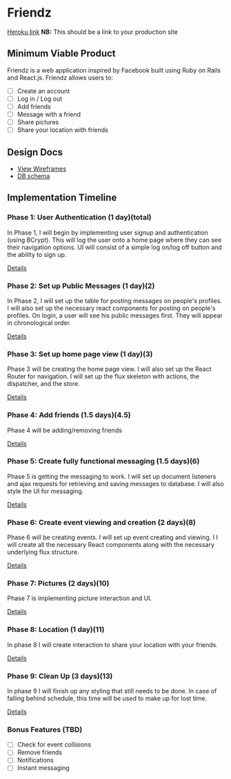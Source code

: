 # Friendz

[Heroku link][heroku] **NB:** This should be a link to your production site

[heroku]: http://www.herokuapp.com

## Minimum Viable Product

Friendz is a web application inspired by Facebook built using Ruby on
Rails and React.js. Friendz allows users to:

<!-- This is a Markdown checklist. Use it to keep track of your progress! -->

- [ ] Create an account
- [ ] Log in / Log out
- [ ] Add friends
- [ ] Message with a friend
- [ ] Share pictures
- [ ] Share your location with friends

## Design Docs
* [View Wireframes][view]
* [DB schema][schema]

[view]: ./docs/views.md
[schema]: ./docs/schema.md

## Implementation Timeline

### Phase 1: User Authentication (1 day)(total)

In Phase 1, I will begin by implementing user signup and authentication (using
BCrypt). This will log the user onto a home page where they can see their
navigation options. UI will consist of a simple log on/log off button and the
ability to sign up.

[Details][phase-one]

### Phase 2: Set up Public Messages (1 day)(2)

In Phase 2, I will set up the table for posting messages on people's profiles.
I will also set up the necessary react components for posting on people's
profiles. On login, a user will see his public messages first. They will appear
in chronological order.

[Details][phase-two]

### Phase 3: Set up home page view (1 day)(3)

Phase 3 will be creating the home page view. I will also set up the React Router
for navigation. I will set up the flux skeleton with actions, the dispatcher,
and the store.

[Details][phase-three]

### Phase 4: Add friends (1.5 days)(4.5)

Phase 4 will be adding/removing friends

[Details][phase-four]

### Phase 5: Create fully functional messaging (1.5 days)(6)

Phase 5 is getting the messaging to work. I will set up document listeners and
ajax requests for retrieving and saving messages to database. I will also style
the UI for messaging.

[Details][phase-five]

### Phase 6: Create event viewing and creation (2 days)(8)

Phase 6 will be creating events. I will set up event creating and viewing. I
I will create all the necessary React components along with the necessary
underlying flux structure.

[Details][phase-six]

### Phase 7: Pictures (2 days)(10)

Phase 7 is implementing picture interaction and UI.

[Details][phase-seven]

### Phase 8: Location (1 day)(11)

In phase 8 I will create interaction to share your location with your friends.

[Details][phase-eight]

### Phase 9: Clean Up (3 days)(13)

In phase 9 I will finish up any styling that still needs to be done. In case of
falling behind schedule, this time will be used to make up for lost time.

[Details][phase-nine]

### Bonus Features (TBD)
- [ ] Check for event collisions
- [ ] Remove friends
- [ ] Notifications
- [ ] Instant messaging

[phase-one]: ./docs/phases/phase1.md
[phase-two]: ./docs/phases/phase2.md
[phase-three]: ./docs/phases/phase3.md
[phase-four]: ./docs/phases/phase4.md
[phase-five]: ./docs/phases/phase5.md
[phase-six]: ./docs/phases/phase6.md
[phase-seven]: ./docs/phases/phase7.md
[phase-eight]: ./docs/phases/phase8.md
[phase-nine]: ./docs/phases/phase9.md
